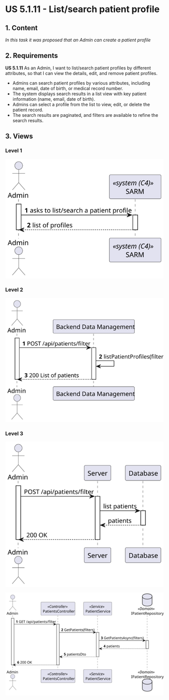 # US 5.1.11 - List/search patient profile

##  1. Content

*In this task it was proposed that an Admin can create a patient profile*

## 2. Requirements

**US 5.1.11**  As an Admin, I want to list/search patient profiles by different attributes, so that I can view the details, edit, and remove patient profiles.

- Admins can search patient profiles by various attributes, including name, email, date of birth, or medical record number.
- The system displays search results in a list view with key patient information (name, email, date of birth).
- Admins can select a profile from the list to view, edit, or delete the patient record.
- The search results are paginated, and filters are available to refine the search results.

## 3. Views

### Level 1

![Process view level 1](views/level1/process-view.svg)

### Level 2

![Process view level 2](views/level2/process-view.svg)

### Level 3

![Process view level 3](views/level3/process-view.svg)

![Process view level 3](views/level3/process-view-2.svg)